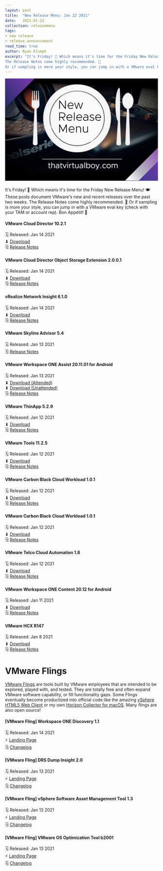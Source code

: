 ```yaml
---
layout: post
title:  "New Release Menu: Jan 22 2021"
date:   2021-01-22
collection: releasemenu
tags:
- new release
- release announcement
read_time: true
author: Ryan Klumph
excerpt: "It's Friday! 🎉 Which means it's time for the Friday New Release Menu! 🍽 These posts document VMware's new and recent releases over the past two weeks.
The Release Notes come highly recommended. 🍿
Or if sampling is more your style, you can jump in with a VMware eval key (check with your TAM or account rep). Bon Appétit! 🥘"
---
```

![](/assets/images/release-menu.png)<br><br>
It's Friday! 🎉 Which means it's time for the Friday New Release Menu! 🍽 These posts document VMware's new and recent releases over the past two weeks.
The Release Notes come highly recommended. 🍿 Or if sampling is more your style, you can jump in with a VMware eval key (check with your TAM or account rep). Bon Appétit! 🥘

#### VMware Cloud Director 10.2.1
🗓 Released: Jan 14 2021  
⬇ [Download](https://my.vmware.com/web/vmware/downloads/info/slug/datacenter_cloud_infrastructure/vmware_cloud_director/10_2)  
🗒 [Release Notes](https://docs.vmware.com/en/VMware-Cloud-Director/10.2/rn/VMware-Cloud-Director-1021-Release-Notes.html)  

#### VMware Cloud Director Object Storage Extension 2.0.0.1
🗓 Released: Jan 14 2021  
⬇ [Download](https://www.vmware.com/go/download-vcd-ose)  
🗒 [Release Notes](https://docs.vmware.com/en/VMware-Cloud-Director-Object-Storage-Extension/2.0.0.1/rn/VMware-Cloud-Director-Object-Storage-Extension-2001-Release-Notes.html)  

#### vRealize Network Insight 6.1.0
🗓 Released: Jan 14 2021  
⬇ [Download](https://my.vmware.com/en/web/vmware/downloads/info/slug/infrastructure_operations_management/vmware_vrealize_network_insight/6_x)  
🗒 [Release Notes](https://docs.vmware.com/en/VMware-vRealize-Network-Insight/6.1/rn/vrealize-network-insight-61-release-notes.html)  

#### VMware Skyline Advisor 5.4
🗓 Released: Jan 13 2021  
🗒 [Release Notes](https://docs.vmware.com/en/VMware-Skyline-Advisor/services/rn/VMware-Skyline-Advisor-Release-Notes.html)

#### VMware Workspace ONE Assist 20.11.01 for Android
🗓 Released: Jan 13 2021  
⬇ [Download (Attended)](https://resources.workspaceone.com/view/c3kwk337kn4wrl6b4v27/en)  
⬇ [Download (Unattended)](https://resources.workspaceone.com/view/tfbbwxyzqkwrms4mvzvb/en)  
🗒 [Release Notes](https://docs.vmware.com/en/VMware-Workspace-ONE-UEM/services/rn/Workspace-ONE-Assist-for-Android.html#20.11.01)  

#### VMware ThinApp 5.2.9
🗓 Released: Jan 12 2021  
⬇ [Download](https://my.vmware.com/en/web/vmware/downloads/details?downloadGroup=THIN-529&productId=371&rPId=57934)  
🗒 [Release Notes](https://docs.vmware.com/en/VMware-ThinApp/5.2.9/rn/VMware-ThinApp-529-Release-Notes.html)  

#### VMware Tools 11.2.5
🗓 Released: Jan 12 2021  
⬇ [Download](https://my.vmware.com/en/web/vmware/downloads/details?downloadGroup=VMTOOLS1125&productId=1073)  
🗒 [Release Notes](https://docs.vmware.com/en/VMware-Tools/11.2/rn/VMware-Tools-1125-Release-Notes.html)  

#### VMware Carbon Black Cloud Workload 1.0.1
🗓 Released: Jan 12 2021  
⬇ [Download](https://my.vmware.com/en/web/vmware/downloads/info/slug/endpoint_workload_security/vmware_carbon_black_cloud_workload/1_0_1)  
🗒 [Release Notes](https://docs.vmware.com/en/VMware-Carbon-Black-Cloud-Workload/1.0/rn/cbc-workload-101-release-notes.html)  

#### VMware Carbon Black Cloud Workload 1.0.1
🗓 Released: Jan 12 2021  
⬇ [Download](https://my.vmware.com/en/web/vmware/downloads/info/slug/endpoint_workload_security/vmware_carbon_black_cloud_workload/1_0_1)  
🗒 [Release Notes](https://docs.vmware.com/en/VMware-Carbon-Black-Cloud-Workload/1.0/rn/cbc-workload-101-release-notes.html)  

#### VMware Telco Cloud Automation 1.8
🗓 Released: Jan 12 2021  
⬇ [Download](https://www.vmware.com/go/telco-cloud-automation)  
🗒 [Release Notes](https://docs.vmware.com/en/VMware-Telco-Cloud-Automation/services/rn/VMware-Telco-Cloud-Automation-Release-Notes.html)  

#### VMware Workspace ONE Content 20.12 for Android
🗓 Released: Jan 11 2021  
⬇ [Download](https://play.google.com/store/apps/details?id=com.airwatch.vmworkspace&hl=en&gl=US)  
🗒 [Release Notes](https://docs.vmware.com/en/VMware-Workspace-ONE-UEM/services/rn/VMware-Workpace-ONE-Content-for-Android.html#20.12)  

#### VMware HCX R147
🗓 Released: Jan 8 2021  
⬇ [Download](https://my.vmware.com/group/vmware/downloads/details?downloadGroup=HCX_353&productId=978#product_downloads)  
🗒 [Release Notes](https://docs.vmware.com/en/VMware-HCX/services/rn/VMware-HCX-Release-Notes.html)  


# VMware Flings
[VMware Flings](https://flings.vmware.com) are tools built by VMware employees that are intended to be explored, played with, and tested. They are totally free and often expand VMware software capability, or fill functionality gaps. Some Flings eventually become productized into official code like the amazing [vSphere HTML5 Web Client](https://flings.vmware.com/vsphere-html5-web-client) or my own [Horizon Collector for macOS](https://flings.vmware.com/horizon-collector-for-mac). Many flings are also open source!

#### [VMware Fling] Workspace ONE Discovery 1.1
🗓 Released: Jan 14 2021  
⚡️ [Landing Page](https://flings.vmware.com/workspace-one-discovery)  
🗒 [Changelog](https://flings.vmware.com/workspace-one-discovery#changelog)  

#### [VMware Fling] DRS Dump Insight 2.0
🗓 Released: Jan 13 2021  
⚡️ [Landing Page](https://flings.vmware.com/drs-dump-insight)  
🗒 [Changelog](https://flings.vmware.com/drs-dump-insight#changelog)  

#### [VMware Fling] vSphere Software Asset Management Tool 1.3
🗓 Released: Jan 13 2021  
⚡️ [Landing Page](https://flings.vmware.com/vsphere-software-asset-management-tool)  
🗒 [Changelog](https://flings.vmware.com/vsphere-software-asset-management-tool#changelog)  

#### [VMware Fling] VMware OS Optimization Tool b2001
🗓 Released: Jan 13 2021  
⚡️ [Landing Page](https://flings.vmware.com/vmware-os-optimization-tool)  
🗒 [Changelog](https://flings.vmware.com/vmware-os-optimization-tool#changelog)  
